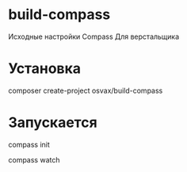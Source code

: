 # build-compass
Исходные настройки Compass Для верстальщика

# Установка

composer create-project osvax/build-compass
# Запускается
compass init

compass watch
